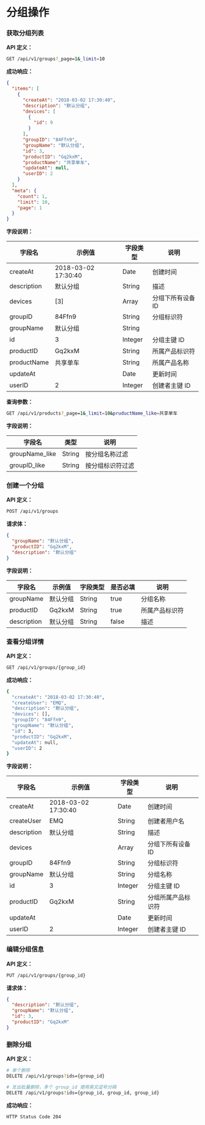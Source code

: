 # 分组操作

### 获取分组列表

**API 定义：**
```bash
GET /api/v1/groups?_page=1&_limit=10 
```

**成功响应：**

```json
{
  "items": [
    {
      "createAt": "2018-03-02 17:30:40",
      "description": "默认分组",
      "devices": [
        {
          "id": 9
        }
      ],
      "groupID": "84Ffn9",
      "groupName": "默认分组",
      "id": 3,
      "productID": "Gq2kxM",
      "productName": "共享单车",
      "updateAt": null,
      "userID": 2
    }
  ],
  "meta": {
    "count": 1,
    "limit": 10,
    "page": 1
  }
}
```

**字段说明：**

| 字段名         | 示例值                 | 字段类型    | 说明       |
| ----------- | ------------------- | ------- | -------- |
| createAt    | 2018-03-02 17:30:40 | Date    | 创建时间     |
| description | 默认分组                | String  | 描述       |
| devices     | [3]     | Array   | 分组下所有设备 ID  |
| groupID     | 84Ffn9              | String  |  分组标识符        |
| groupName   | 默认分组                | String  |          |
| id          | 3                   | Integer | 分组主键 ID    |
| productID   | Gq2kxM              | String  |   所属产品标识符       |
| productName | 共享单车                | String  | 所属产品名称     |
| updateAt    |                     | Date    | 更新时间     |
| userID      | 2                   | Integer | 创建者主键 ID |


**查询参数：**
```bash
GET /api/v1/products?_page=1&_limit=10&pruductName_like=共享单车
```

**字段说明：**

| 字段名     | 类型   | 说明          |
| ------ | --- | ----------- |
| groupName_like  | String | 按分组名称过滤   |
| groupID_like  | String | 按分组标识符过滤   |




### 创建一个分组

**API 定义：**
```bash
POST /api/v1/groups
```

**请求体：**

```json
{
  "groupName": "默认分组",
  "productID": "Gq2kxM",
  "description": "默认分组"
}
```

**字段说明：**

| 字段名         | 示例值    | 字段类型   | 是否必填  | 说明  |
| ----------- | ------ | ------ | ----- | --- |
| groupName   | 默认分组   | String | true  | 分组名称    |
| productID   | Gq2kxM | String | true  | 所属产品标识符    |
| description | 默认分组   | String | false | 描述  |


### 查看分组详情

**API 定义：**

```bash
GET /api/v1/groups/{group_id}
```

**成功响应：**

```bash
{
  "createAt": "2018-03-02 17:30:40",
  "createUser": "EMQ",
  "description": "默认分组",
  "devices": [],
  "groupID": "84Ffn9",
  "groupName": "默认分组",
  "id": 3,
  "productID": "Gq2kxM",
  "updateAt": null,
  "userID": 2
}
```

**字段说明：**

 | 字段名         | 示例值                 | 字段类型    | 说明       |
| ----------- | ------------------- | ------- | -------- |
| createAt    | 2018-03-02 17:30:40 | Date    | 创建时间     |
| createUser  | EMQ              | String  |  创建者用户名        |
| description | 默认分组                | String  | 描述       |
| devices     |                     | Array   | 分组下所有设备 ID  |
| groupID     | 84Ffn9              | String  |   分组标识符       |
| groupName   | 默认分组                | String  |  分组名称        |
| id          | 3                   | Integer | 分组主键 ID    |
| productID   | Gq2kxM              | String  |  分组所属产品标识符        |
| updateAt    |                     | Date    | 更新时间     |
| userID      | 2                   | Integer | 创建者主键 ID | 


### 编辑分组信息

**API 定义：**

```bash
PUT /api/v1/groups/{group_id}
```

**请求体：**

```json
{
  "description": "默认分组",
  "groupName": "默认分组",
  "id": 3,
  "productID": "Gq2kxM"
}
```


### 删除分组

**API 定义：**
```bash
# 单个删除
DELETE /api/v1/groups?ids={group_id}

# 支出批量删除，多个 group_id 使用英文逗号分隔
DELETE /api/v1/groups?ids={group_id, group_id, group_id}
```


**成功响应：**

```bash
HTTP Status Code 204
```

